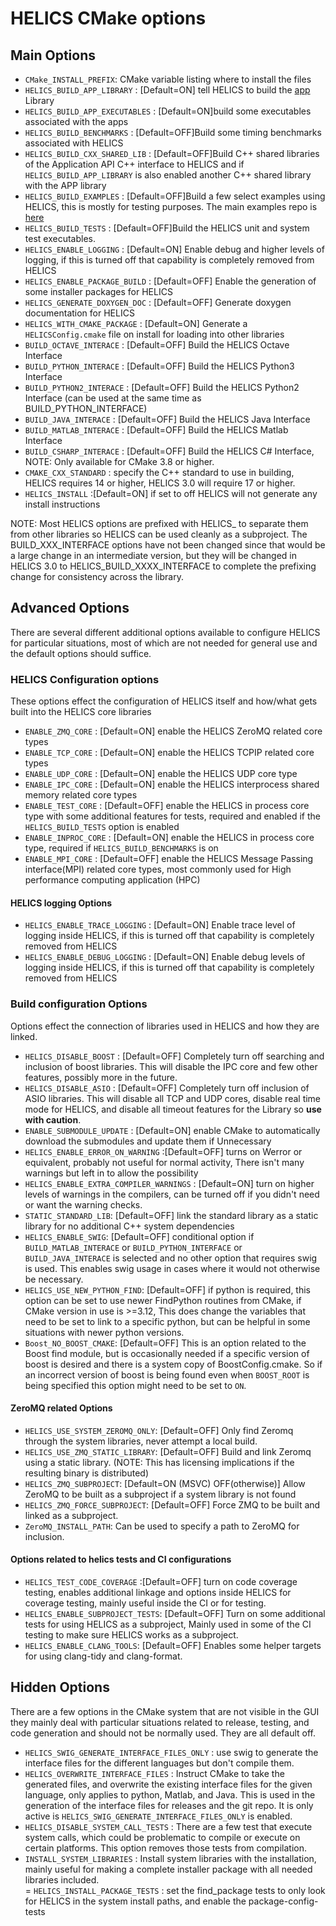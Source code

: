 # HELICS CMake options

## Main Options

-  `CMake_INSTALL_PREFIX`:  CMake variable listing where to install the files
-   `HELICS_BUILD_APP_LIBRARY` :  \[Default=ON\] tell HELICS to build the [app]() Library
-   `HELICS_BUILD_APP_EXECUTABLES` : \[Default=ON\]build some executables associated with the apps
-   `HELICS_BUILD_BENCHMARKS` :  \[Default=OFF\]Build some timing benchmarks associated with HELICS
-   `HELICS_BUILD_CXX_SHARED_LIB` :  \[Default=OFF\]Build C++ shared libraries of the Application API C++ interface to HELICS and if `HELICS_BUILD_APP_LIBRARY` is also enabled another C++ shared library with the APP library
-   `HELICS_BUILD_EXAMPLES` :  \[Default=OFF\]Build a few select examples using HELICS,  this is mostly for testing purposes.  The main examples repo is [here](https://github.com/GMLC-TDC/HELICS-Examples)
-   `HELICS_BUILD_TESTS` :  \[Default=OFF\]Build the HELICS unit and system test executables.
-   `HELICS_ENABLE_LOGGING` :  \[Default=ON\] Enable debug and higher levels of logging,  if this is turned off that capability is completely removed from HELICS
-   `HELICS_ENABLE_PACKAGE_BUILD` : \[Default=OFF\] Enable the generation of some installer packages for HELICS
-   `HELICS_GENERATE_DOXYGEN_DOC` :  \[Default=OFF\] Generate doxygen documentation for HELICS
-   `HELICS_WITH_CMAKE_PACKAGE` : \[Default=ON\] Generate a `HELICSConfig.cmake` file on install for loading into other libraries
-   `BUILD_OCTAVE_INTERACE`  : \[Default=OFF\] Build the HELICS Octave Interface
-   `BUILD_PYTHON_INTERACE`  : \[Default=OFF\] Build the HELICS Python3 Interface
-   `BUILD_PYTHON2_INTERACE`  : \[Default=OFF\] Build the HELICS Python2 Interface (can be used at the same time as BUILD_PYTHON_INTERFACE)
-   `BUILD_JAVA_INTERACE`  : \[Default=OFF\] Build the HELICS Java Interface
-   `BUILD_MATLAB_INTERACE`  : \[Default=OFF\] Build the HELICS Matlab Interface
-   `BUILD_CSHARP_INTERACE`  : \[Default=OFF\] Build the HELICS C# Interface, NOTE: Only available for CMake 3.8 or higher.  
-   `CMAKE_CXX_STANDARD` : specify the C++ standard to use in building, HELICS requires 14 or higher,  HELICS 3.0 will require 17 or higher.  
-   `HELICS_INSTALL` :\[Default=ON\]  if set to off HELICS will not generate any install instructions

NOTE:  Most HELICS options are prefixed with HELICS_ to separate them from other libraries so HELICS can be used cleanly as a subproject.  The BUILD_XXX_INTERFACE options have not been changed since that would be a large change in an intermediate version, but they will be changed in HELICS 3.0 to HELICS_BUILD_XXXX_INTERFACE to complete the prefixing change for consistency across the library.  

## Advanced Options

There are several different additional options available to configure HELICS for particular situations, most of which are not needed for general use and the default options should suffice.

### HELICS Configuration options
These options effect the configuration of HELICS itself and how/what gets built into the HELICS core libraries
-   `ENABLE_ZMQ_CORE` : \[Default=ON\] enable the HELICS ZeroMQ related core types
-   `ENABLE_TCP_CORE` : \[Default=ON\] enable the HELICS TCPIP related core types
-   `ENABLE_UDP_CORE` : \[Default=ON\] enable the HELICS UDP core type
-   `ENABLE_IPC_CORE` : \[Default=ON\] enable the HELICS interprocess shared memory related core types
-   `ENABLE_TEST_CORE` : \[Default=OFF\] enable the HELICS in process core type with some additional features for tests, required and enabled if the `HELICS_BUILD_TESTS` option is enabled
-   `ENABLE_INPROC_CORE` : \[Default=ON\] enable the HELICS in process core type,  required if `HELICS_BUILD_BENCHMARKS` is on
-   `ENABLE_MPI_CORE` : \[Default=OFF\] enable the HELICS Message Passing interface(MPI) related core types, most commonly used for High performance computing application (HPC)

#### HELICS logging Options
-   `HELICS_ENABLE_TRACE_LOGGING` :  \[Default=ON\] Enable trace level of logging inside HELICS,  if this is turned off that capability is completely removed from HELICS
-   `HELICS_ENABLE_DEBUG_LOGGING` :  \[Default=ON\] Enable debug levels of logging inside HELICS,  if this is turned off that capability is completely removed from HELICS

### Build configuration Options
Options effect the connection of libraries used in HELICS and how they are linked.
-   `HELICS_DISABLE_BOOST` : \[Default=OFF\] Completely turn off searching and inclusion of boost libraries.  This will disable the IPC core and few other features, possibly more in the future.  
-   `HELICS_DISABLE_ASIO` : \[Default=OFF\] Completely turn off  inclusion of ASIO libraries.  This will disable all TCP and UDP cores, disable real time mode for HELICS, and disable all timeout features for the Library so **use with caution**.  
-   `ENABLE_SUBMODULE_UPDATE` : \[Default=ON\] enable CMake to automatically download the submodules and update them if Unnecessary
-   `HELICS_ENABLE_ERROR_ON_WARNING` :\[Default=OFF\] turns on Werror or equivalent,  probably not useful for normal activity,  There isn't many warnings but left in to allow the possibility
-   `HELICS_ENABLE_EXTRA_COMPILER_WARNINGS` : \[Default=ON\] turn on higher levels of warnings in the compilers,  can be turned off if you didn't need or want the warning checks.
-   `STATIC_STANDARD_LIB`:   \[Default=OFF\] link the standard library as a static library for no additional C++ system dependencies
-   `HELICS_ENABLE_SWIG`:    \[Default=OFF\] conditional option if `BUILD_MATLAB_INTERACE` or `BUILD_PYTHON_INTERFACE` or `BUILD_JAVA_INTERACE` is selected and no other option that requires swig is used.  This enables swig usage in cases where it would not otherwise be necessary.
-   `HELICS_USE_NEW_PYTHON_FIND`:  \[Default=OFF\] if python is required, this option can be set to use newer FindPython routines from CMake, if CMake version in use is >=3.12,  This does change the variables that need to be set to link to a specific python, but can be helpful in some situations with newer python versions.   
-   `Boost_NO_BOOST_CMAKE`: \[Default=OFF\] This is an option related to the Boost find module, but is occasionally needed if a specific version of boost is desired and there is a system copy of BoostConfig.cmake.  So if an incorrect version of boost is being found even when `BOOST_ROOT` is being specified this option might need to be set to `ON`.  

#### ZeroMQ related Options
-   `HELICS_USE_SYSTEM_ZEROMQ_ONLY`:  \[Default=OFF\] Only find Zeromq through the system libraries, never attempt a local build.
-   `HELICS_USE_ZMQ_STATIC_LIBRARY`:  \[Default=OFF\] Build and link Zeromq using a static library.  (NOTE:  This has licensing implications if the resulting binary is distributed)
-   `HELICS_ZMQ_SUBPROJECT`: \[Default=ON (MSVC) OFF(otherwise)\] Allow ZeroMQ to be built as a subproject if a system library is not found
-   `HELICS_ZMQ_FORCE_SUBPROJECT`: \[Default=OFF\] Force ZMQ to be built and linked as a subproject.  
-   `ZeroMQ_INSTALL_PATH`:  Can be used to specify a path to ZeroMQ for inclusion.  

#### Options related to helics tests and CI configurations
-   `HELICS_TEST_CODE_COVERAGE` :\[Default=OFF\] turn on code coverage testing, enables additional linkage and options inside HELICS for coverage testing, mainly useful inside the CI or for testing.  
-   `HELICS_ENABLE_SUBPROJECT_TESTS`:  \[Default=OFF\] Turn on some additional tests for using HELICS as a subproject, Mainly used in some of the CI testing to make sure HELICS works as a subproject.
-   `HELICS_ENABLE_CLANG_TOOLS`:  \[Default=OFF\] Enables some helper targets for using clang-tidy and clang-format.  


## Hidden Options
There are a few options in the CMake system that are not visible in the GUI they mainly deal with particular situations related to release, testing, and code generation and should not be normally used. They are all default off.

-   `HELICS_SWIG_GENERATE_INTERFACE_FILES_ONLY` : use swig to generate the interface files for the different languages but don't compile them.  
-   `HELICS_OVERWRITE_INTERFACE_FILES` : Instruct CMake to take the generated files, and overwrite the existing interface files for the given language, only applies to python, Matlab, and Java.  This is used in the generation of the interface files for releases and the git repo.  It is only active is `HELICS_SWIG_GENERATE_INTERFACE_FILES_ONLY` is enabled.  
-   `HELICS_DISABLE_SYSTEM_CALL_TESTS` :  There are a few test that execute system calls, which could be problematic to compile or execute on certain platforms.  This option removes those tests from compilation.  
-   `INSTALL_SYSTEM_LIBRARIES` : Install system libraries with the installation,  mainly useful for making a complete installer package with all needed libraries included.  
=   `HELICS_INSTALL_PACKAGE_TESTS` : set the find_package tests to only look for HELICS in the system install paths, and enable the package-config-tests
